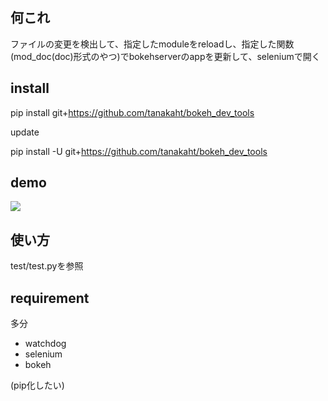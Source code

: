 ## 何これ
ファイルの変更を検出して、指定したmoduleをreloadし、指定した関数(mod_doc(doc)形式のやつ)でbokehserverのappを更新して、seleniumで開く

## install

pip install git+https://github.com/tanakaht/bokeh_dev_tools

update

pip install -U git+https://github.com/tanakaht/bokeh_dev_tools


## demo

![](https://gyazo.com/f81ecc0bc2bafbcb0718e52486a5df40.gif)

## 使い方

test/test.pyを参照

## requirement

多分

- watchdog
- selenium
- bokeh

(pip化したい)
